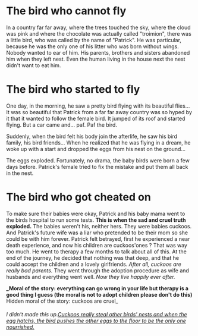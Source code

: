 # The bird who cannot fly
In a country far far away, where the trees touched the sky, where the cloud was pink and where the chocolate was actually called "troimion", there was a little bird, who was called by the name of "Patrick". He was particular, because he was the only one of his litter who was born without wings. Nobody wanted to ear of him. His parents, brothers and sisters abandoned him when they left nest. Even the human living in the house next the nest didn't want to eat him.


# The bird who started to fly

One day, in the morning, he saw a pretty bird flying with its beautiful flies... It was so beautiful that Patrick from a far far away country was so hyped by it that it wanted to follow the female bird. It jumped of its roof and started flying. But a car came and... paf. Paf the bird.

Suddenly, when the bird felt his body join the afterlife, he saw his bird family, his bird friends... When he realized that he was flying in a dream, he woke up with a start and dropped the eggs from his nest on the ground...

The eggs exploded. Fortunately, no drama, the baby birds were born a few days before. Patrick's female tried to fix the mistake and put them all back in the nest.

# The bird who got cheated on

To make sure their babies were okay, Patrick and his baby mama went to the birds hospital to run some tests.
**This is when the sad and cruel truth exploded.**
The babies weren't his, neither hers. They were babies cuckoos. And Patrick's future wife was a liar who pretended to be their mom so she could be with him forever.
Patrick felt betrayed, first he experienced a near death experience, and now his children are cuckoos'ones ? That was way too much.
He went to therapy a few months to talk about all of this. 
At the end of the journey, he decided that nothing was that deep, and that he could accept the children and a lovely girlfriends. *After all, cuckoos are really bad parents.*
They went through the adoption procedure as wife and husbands and everything went well.
*Now they live happily ever after.*

**_Moral of the story: everything can go wrong in your life but therapy is a good thing I guess (the moral is not to adopt children please don't do this)**
Hidden moral of the story: cuckoos are cruel_ 

###### I didn't made this up.[Cuckoos really steal other birds' nests and when the egg hatchs, the bird pushes the other eggs to the floor to be the only one nourrished.](https://en.wikipedia.org/wiki/Common_cuckoo)
